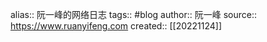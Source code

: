 alias:: 阮一峰的网络日志
tags:: #blog
author:: 阮一峰
source:: https://www.ruanyifeng.com
created:: [[20221124]]
